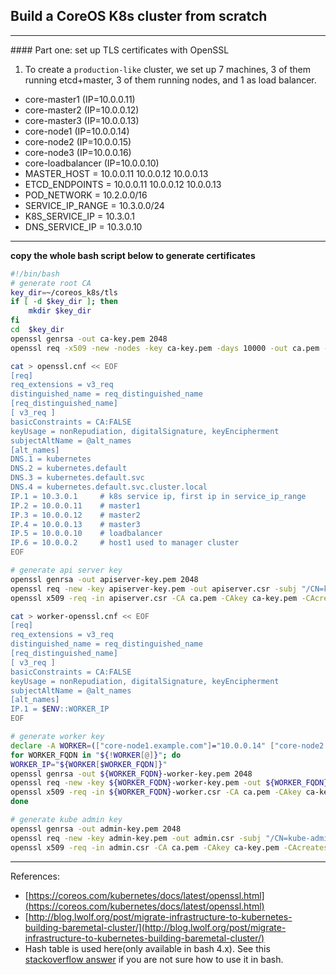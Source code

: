 ## Build a CoreOS K8s cluster from scratch

<hr>
#### Part one: set up TLS certificates with OpenSSL

1. To create a `production-like` cluster, we set up 7 machines, 3 of them running etcd+master, 3 of them running nodes, and 1 as load balancer.
  * core-master1 	(IP=10.0.0.11)
  * core-master2 	(IP=10.0.0.12)
  * core-master3 	(IP=10.0.0.13)
  * core-node1		(IP=10.0.0.14)
  * core-node2 		(IP=10.0.0.15)
  * core-node3		(IP=10.0.0.16)
  * core-loadbalancer 	(IP=10.0.0.10)
  *  MASTER_HOST	=		10.0.0.11 10.0.0.12 10.0.0.13
  *  ETCD_ENDPOINTS	=		10.0.0.11 10.0.0.12 10.0.0.13
  *  POD_NETWORK	=		10.2.0.0/16
  *  SERVICE_IP_RANGE	=		10.3.0.0/24
  *  K8S_SERVICE_IP	=		10.3.0.1
  *  DNS_SERVICE_IP	=		10.3.0.10

---------------------------------------------------------------

**copy the whole bash script below to generate certificates**

```bash
#!/bin/bash
# generate root CA
key_dir=~/coreos_k8s/tls
if [ -d $key_dir ]; then
	mkdir $key_dir
fi
cd  $key_dir
openssl genrsa -out ca-key.pem 2048
openssl req -x509 -new -nodes -key ca-key.pem -days 10000 -out ca.pem -subj "/CN=kube-ca"

cat > openssl.cnf << EOF
[req]
req_extensions = v3_req
distinguished_name = req_distinguished_name
[req_distinguished_name]
[ v3_req ]
basicConstraints = CA:FALSE
keyUsage = nonRepudiation, digitalSignature, keyEncipherment
subjectAltName = @alt_names
[alt_names]
DNS.1 = kubernetes
DNS.2 = kubernetes.default
DNS.3 = kubernetes.default.svc
DNS.4 = kubernetes.default.svc.cluster.local
IP.1 = 10.3.0.1 	# k8s service ip, first ip in service_ip_range
IP.2 = 10.0.0.11	# master1
IP.3 = 10.0.0.12	# master2
IP.4 = 10.0.0.13	# master3
IP.5 = 10.0.0.10	# loadbalancer
IP.6 = 10.0.0.2		# host1 used to manager cluster
EOF

# generate api server key
openssl genrsa -out apiserver-key.pem 2048
openssl req -new -key apiserver-key.pem -out apiserver.csr -subj "/CN=kube-apiserver" -config openssl.cnf
openssl x509 -req -in apiserver.csr -CA ca.pem -CAkey ca-key.pem -CAcreateserial -out apiserver.pem -days 365 -extensions v3_req -extfile openssl.cnf

cat > worker-openssl.cnf << EOF
[req]
req_extensions = v3_req
distinguished_name = req_distinguished_name
[req_distinguished_name]
[ v3_req ]
basicConstraints = CA:FALSE
keyUsage = nonRepudiation, digitalSignature, keyEncipherment
subjectAltName = @alt_names
[alt_names]
IP.1 = $ENV::WORKER_IP
EOF

# generate worker key
declare -A WORKER=(["core-node1.example.com"]="10.0.0.14" ["core-node2.example.com"]="10.0.0.15" ["core-node3.example.com"]="10.0.0.16")
for WORKER_FQDN in "${!WORKER[@]}"; do
WORKER_IP="${WORKER[$WORKER_FQDN]}"
openssl genrsa -out ${WORKER_FQDN}-worker-key.pem 2048
openssl req -new -key ${WORKER_FQDN}-worker-key.pem -out ${WORKER_FQDN}-worker.csr -subj "/CN=${WORKER_FQDN}" -config worker-openssl.cnf
openssl x509 -req -in ${WORKER_FQDN}-worker.csr -CA ca.pem -CAkey ca-key.pem -CAcreateserial -out ${WORKER_FQDN}-worker.pem -days 365 -extensions v3_req -extfile worker-openssl.cnf
done

# generate kube admin key
openssl genrsa -out admin-key.pem 2048
openssl req -new -key admin-key.pem -out admin.csr -subj "/CN=kube-admin"
openssl x509 -req -in admin.csr -CA ca.pem -CAkey ca-key.pem -CAcreateserial -out admin.pem -days 365
```

-----------------------------------------------------------
References:
  * [https://coreos.com/kubernetes/docs/latest/openssl.html](https://coreos.com/kubernetes/docs/latest/openssl.html)
  * [http://blog.lwolf.org/post/migrate-infrastructure-to-kubernetes-building-baremetal-cluster/](http://blog.lwolf.org/post/migrate-infrastructure-to-kubernetes-building-baremetal-cluster/)
  * Hash table is used here(only available in bash 4.x). See this [stackoverflow answer](http://stackoverflow.com/questions/1494178/how-to-define-hash-tables-in-bash/3467959#3467959) if you are not sure how to use it in bash.
